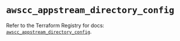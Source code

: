# `awscc_appstream_directory_config`

Refer to the Terraform Registry for docs: [`awscc_appstream_directory_config`](https://registry.terraform.io/providers/hashicorp/awscc/0.70.0/docs/resources/appstream_directory_config).
